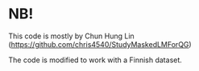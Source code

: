 # NB!

This code is mostly by Chun Hung Lin (https://github.com/chris4540/StudyMaskedLMForQG)

The code is modified to work with a Finnish dataset.
